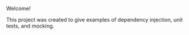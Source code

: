 Welcome! 

This project was created to give examples of dependency injection, unit tests, and mocking.
